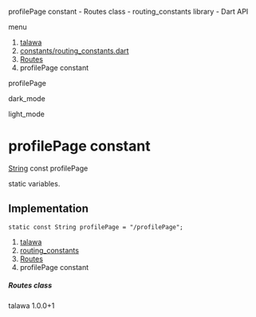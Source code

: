 




profilePage constant - Routes class - routing\_constants library - Dart API







menu

1. [talawa](../../index.html)
2. [constants/routing\_constants.dart](../../file-___home_harshil_Desktop_open-source_palisadoes_talawa_lib_constants_routing_constants/)
3. [Routes](../../file-___home_harshil_Desktop_open-source_palisadoes_talawa_lib_constants_routing_constants/Routes-class.html)
4. profilePage constant

profilePage


dark\_mode

light\_mode




# profilePage constant


[String](https://api.flutter.dev/flutter/dart-core/String-class.html)
const profilePage

static variables.


## Implementation

```
static const String profilePage = "/profilePage";
```

 


1. [talawa](../../index.html)
2. [routing\_constants](../../file-___home_harshil_Desktop_open-source_palisadoes_talawa_lib_constants_routing_constants/)
3. [Routes](../../file-___home_harshil_Desktop_open-source_palisadoes_talawa_lib_constants_routing_constants/Routes-class.html)
4. profilePage constant

##### Routes class





talawa
1.0.0+1






